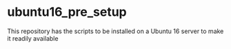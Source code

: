 # ubuntu16_pre_setup
This repository has the scripts to be installed on a Ubuntu 16 server to make it readily available
